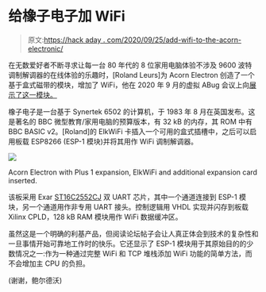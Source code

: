 # 给橡子电子加 WiFi

> 原文:[https://hack aday . com/2020/09/25/add-wifi-to-the-acorn-electronic/](https://hackaday.com/2020/09/25/adding-wifi-to-the-acorn-electron/)

在无数爱好者不断寻求让每一台 80 年代的 8 位家用电脑体验不涉及 9600 波特调制解调器的在线体验的乐趣时，[Roland Leurs]为 Acorn Electron 创造了一个基于盒式磁带的模块，增加了 WiFi，他在 2020 年 9 月的虚拟 ABug 会议上向[展示了这一模块。](http://abug.org.uk/index.php/2020/09/05/wifi-on-the-acorn-electron-roland-leurs/)

橡子电子是一台基于 Synertek 6502 的计算机，于 1983 年 8 月在英国发布。这是著名的 BBC 微型教育/家用电脑的预算版本，有 32 kB 的内存，其 ROM 中有 BBC BASIC v2。[Roland]的 ElkWiFi 卡插入一个可用的盒式插槽中，之后可以启用板载 ESP8266 (ESP-1 模块)并将其用作 WiFi 调制解调器。

[![](../Images/b20f739d0f080b88f6006339be8818ab.png)](https://hackaday.com/wp-content/uploads/2020/09/acorn_electron_wifi_setup.jpg)

Acorn Electron with Plus 1 expansion, ElkWiFi and additional expansion card inserted.

该板采用 Exar [ST16C2552CJ](https://pdf1.alldatasheet.com/datasheet-pdf/view/85178/EXAR/ST16C2552CJ.html) 双 UART 芯片，其中一个通道连接到 ESP-1 模块，另一个通道用作非专用 UART 接头。控制逻辑用 VHDL 实现并闪存到板载 Xilinx CPLD，128 kB RAM 模块用作 WiFi 数据缓冲区。

虽然这是一个明确的利基产品，但阅读论坛帖子会让人真正体会到技术的复杂性和一旦事情开始可靠地工作时的快乐。它还显示了 ESP-1 模块用于其原始目的的少数情况之一:作为一种通过完整 WiFi 和 TCP 堆栈添加 WiFi 功能的简单方法，而不会增加主 CPU 的负担。

(谢谢，鲍尔德沃)